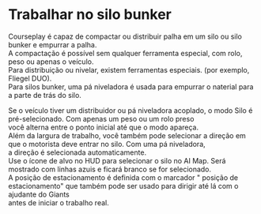 # Trabalhar no silo bunker

  
Courseplay é capaz de compactar ou distribuir palha em um silo ou silo bunker e empurrar a palha.  
A compactação é possível sem qualquer ferramenta especial, com rolo, peso ou apenas o veículo.  
Para distribuição ou nivelar, existem ferramentas especiais. (por exemplo, Fliegel DUO).  
Para silos bunker, uma pá niveladora é usada para empurrar o naterial para a parte de trás do silo.  


  
Se o veículo tiver um distribuidor ou pá niveladora acoplado, o modo Silo é pré-selecionado. Com apenas um peso ou um rolo preso  
você alterna entre o ponto inicial até que o modo apareça.  
Além da largura de trabalho, você também pode selecionar a direção em que o motorista deve entrar no silo. Com uma pá niveladora,  
a direção é selecionada automaticamente.  
Use o ícone de alvo no HUD para selecionar o silo no AI Map. Será mostrado com linhas azuis e ficará branco se for selecionado.  
A posição de estacionamento é definida com o marcador " posição de estacionamento" que também pode ser usado para dirigir até lá com o ajudante do Giants  
antes de iniciar o trabalho real.  


